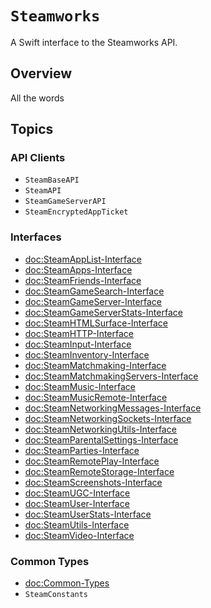 # ``Steamworks``

A Swift interface to the Steamworks API.

## Overview

All the words

## Topics

### API Clients
- ``SteamBaseAPI``
- ``SteamAPI``
- ``SteamGameServerAPI``
- ``SteamEncryptedAppTicket``
### Interfaces
- <doc:SteamAppList-Interface>
- <doc:SteamApps-Interface>
- <doc:SteamFriends-Interface>
- <doc:SteamGameSearch-Interface>
- <doc:SteamGameServer-Interface>
- <doc:SteamGameServerStats-Interface>
- <doc:SteamHTMLSurface-Interface>
- <doc:SteamHTTP-Interface>
- <doc:SteamInput-Interface>
- <doc:SteamInventory-Interface>
- <doc:SteamMatchmaking-Interface>
- <doc:SteamMatchmakingServers-Interface>
- <doc:SteamMusic-Interface>
- <doc:SteamMusicRemote-Interface>
- <doc:SteamNetworkingMessages-Interface>
- <doc:SteamNetworkingSockets-Interface>
- <doc:SteamNetworkingUtils-Interface>
- <doc:SteamParentalSettings-Interface>
- <doc:SteamParties-Interface>
- <doc:SteamRemotePlay-Interface>
- <doc:SteamRemoteStorage-Interface>
- <doc:SteamScreenshots-Interface>
- <doc:SteamUGC-Interface>
- <doc:SteamUser-Interface>
- <doc:SteamUserStats-Interface>
- <doc:SteamUtils-Interface>
- <doc:SteamVideo-Interface>
### Common Types
- <doc:Common-Types>
- ``SteamConstants``


